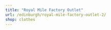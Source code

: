 ```yaml
---
title: "Royal Mile Factory Outlet"
url: /edinburgh/royal-mile-factory-outlet-2/
shop: clothes
---
```

